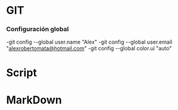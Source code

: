 # GIT

### Configuración global
-git config --global user.name "Alex"
-git config --global user.email "alexrobertomata@hotmail.com"
-git config --global color.ui "auto"

# Script

# MarkDown
